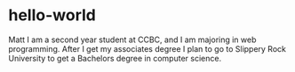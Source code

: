 # hello-world
Matt
I am a second year student at CCBC, and I am majoring in web programming. After I get my associates degree I plan to go to Slippery Rock University to get a Bachelors degree in computer science. 
